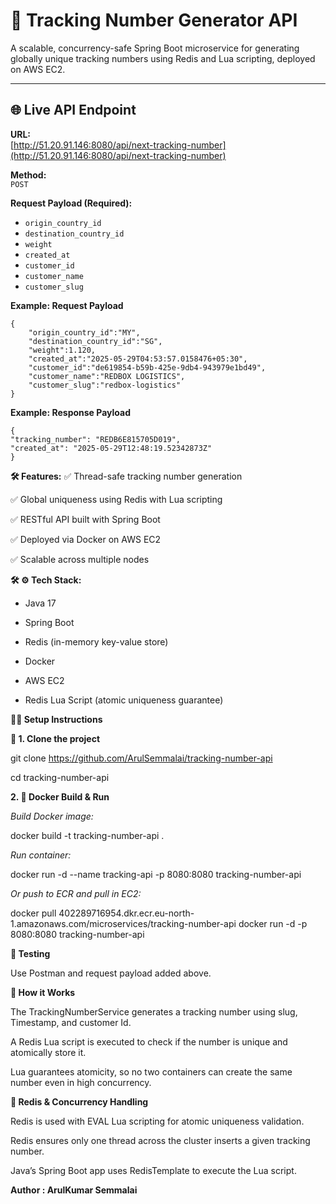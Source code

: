 # 🚀 Tracking Number Generator API

A scalable, concurrency-safe Spring Boot microservice for generating globally unique tracking numbers using Redis and Lua scripting, deployed on AWS EC2.

---

## 🌐 Live API Endpoint

**URL:**  
[http://51.20.91.146:8080/api/next-tracking-number](http://51.20.91.146:8080/api/next-tracking-number)

**Method:**  
`POST`

**Request Payload (Required):**
- `origin_country_id`
- `destination_country_id`
- `weight`
- `created_at`
- `customer_id`
- `customer_name`
- `customer_slug`

**Example: Request Payload**
```Request Payload
{
    "origin_country_id":"MY",
    "destination_country_id":"SG",
    "weight":1.120,
    "created_at":"2025-05-29T04:53:57.0158476+05:30",
    "customer_id":"de619854-b59b-425e-9db4-943979e1bd49",
    "customer_name":"REDBOX LOGISTICS",
    "customer_slug":"redbox-logistics"
}
```
**Example: Response Payload**
```
{
"tracking_number": "REDB6E815705D019",
"created_at": "2025-05-29T12:48:19.52342873Z"
}
```
**🛠 Features:**
✅ Thread-safe tracking number generation

✅ Global uniqueness using Redis with Lua scripting

✅ RESTful API built with Spring Boot

✅ Deployed via Docker on AWS EC2

✅ Scalable across multiple nodes

**🛠 ⚙️ Tech Stack:**

* Java 17

* Spring Boot

* Redis (in-memory key-value store)

* Docker

* AWS EC2

* Redis Lua Script (atomic uniqueness guarantee)

**🧑‍💻 Setup Instructions**

**🚀 1. Clone the project**

git clone https://github.com/ArulSemmalai/tracking-number-api

cd tracking-number-api

**2. 🐳 Docker Build & Run**

*Build Docker image:*

docker build -t tracking-number-api .

*Run container:*

docker run -d --name tracking-api -p 8080:8080 tracking-number-api

*Or push to ECR and pull in EC2:*

docker pull 402289716954.dkr.ecr.eu-north-1.amazonaws.com/microservices/tracking-number-api
docker run -d -p 8080:8080 tracking-number-api

**🧪 Testing**

Use Postman and request payload added above.

**🧠 How it Works**

The TrackingNumberService generates a tracking number using slug, Timestamp, and customer Id.

A Redis Lua script is executed to check if the number is unique and atomically store it.

Lua guarantees atomicity, so no two containers can create the same number even in high concurrency.

**🔐 Redis & Concurrency Handling**

Redis is used with EVAL Lua scripting for atomic uniqueness validation.

Redis ensures only one thread across the cluster inserts a given tracking number.

Java’s Spring Boot app uses RedisTemplate to execute the Lua script.


**Author : ArulKumar Semmalai**
